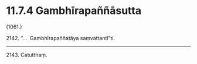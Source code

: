 # 11.7.4 Gambhīrapaññāsutta

(1061.)

2142\. “…  Gambhīrapaññatāya saṃvattantī”ti.

---

2143\. Catutthaṃ.
